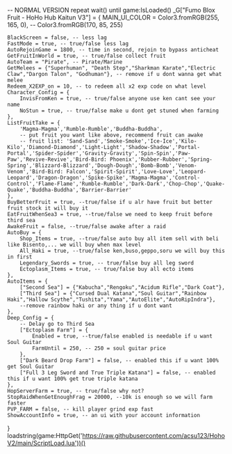 -- NORMAL VERSION
repeat wait() until game:IsLoaded()
_G["Fumo Blox Fruit - HoHo Hub Kaitun V3"] = {
    MAIN_UI_COLOR = Color3.fromRGB(255, 165, 0), -- Color3.fromRGB(170, 85, 255)
    
    BlackScreen = false, -- less lag
    FastMode = true, -- true/false less lag
    AutoRejoinGame = 1800, -- time in second, rejoin to bypass anticheat
    GetFruitInWorld = true, -- true/false collect fruit
    AutoTeam = "Pirate", -- Pirate/Marine
    GetMelees = {"Superhuman", "Death Step","Sharkman Karate","Electric Claw","Dargon Talon", "Godhuman"}, -- remove if u dont wanna get what melee
    Redeem_X2EXP_on = 10, -- to redeem all x2 exp code on what level
    Character_Config = {
        InvisFromKen = true, -- true/false anyone use ken cant see your name
        NoStun = true, -- true/false make u dont get stuned when farming
    },
    ListFruitTake = {
        'Magma-Magma','Rumble-Rumble','Buddha-Buddha',
        -- put fruit you want like above, recommend fruit can awake
        -- fruit list: 'Sand-Sand','Smoke-Smoke','Ice-Ice','Kilo-Kilo','Diamond-Diamond','Light-Light','Shadow-Shadow','Portal-Portal','Spider-Spider','Gravity-Gravity','Spin-Spin','Paw-Paw','Revive-Revive','Bird-Bird: Phoenix','Rubber-Rubber','Spring-Spring','Blizzard-Blizzard','Dough-Dough','Bomb-Bomb','Venom-Venom','Bird-Bird: Falcon','Spirit-Spirit','Love-Love','Leopard-Leopard','Dragon-Dragon','Spike-Spike','Magma-Magma','Control-Control','Flame-Flame','Rumble-Rumble','Dark-Dark','Chop-Chop','Quake-Quake','Buddha-Buddha','Barrier-Barrier'
    },
    BuyBetterFruit = true, --true/false if u alr have fruit but better fruit stock it will buy it
    EatFruitWhenSea3 = true, --true/false we need to keep fruit before third sea
    AwakeFruit = false, --true/false awake after a raid
    AutoBuy = {
        Shop_Items = true, --true/false auto buy all item sell with beli like Bisento,... we will buy when max level
        All_Haki = true, --true/false ken,buso,geppo,soru we will buy this in first
        Legendary_Swords = true, -- true/false buy all leg sword
        Ectoplasm_Items = true, -- true/false buy all ecto items
    },
    AutoItems = {
        ["Second Sea"] = {"Kabucha","Rengoku","Acidum Rifle","Dark Coat"},
        ["Third Sea"] = {"Cursed Dual Katana","Soul Guitar","Rainbow Haki","Hallow Scythe","Tushita","Yama","AutoElite","AutoRipIndra"},
        --remove rainbow haki or any thing if u dont want
    },
    Deep_Config = {
        -- Delay go to Third Sea
        ["Ectoplasm Farm"] = {
            Enabled = true, --true/false enabled is needable if u want Soul Guitar
            FarmUntil = 250, -- 250 = soul guitar price
        },
        ["Dark Beard Drop Farm"] = false, -- enabled this if u want 100% get Soul Guitar
        ["Full 3 Leg Sword and True Triple Katana"] = false, -- enabled this if u want 100% get true triple katana
    },
    HopServerFarm = true, -- true/false why not?
    StopRaidWhenGetEnoughFrag = 20000, --10k is enough so we will farm faster
    PVP_FARM = false, -- kill player grind exp fast
    ShowAccountInfo = true, -- an ui with your account information
}
loadstring(game:HttpGet('https://raw.githubusercontent.com/acsu123/HohoV2/main/ScriptLoad.lua'))()

